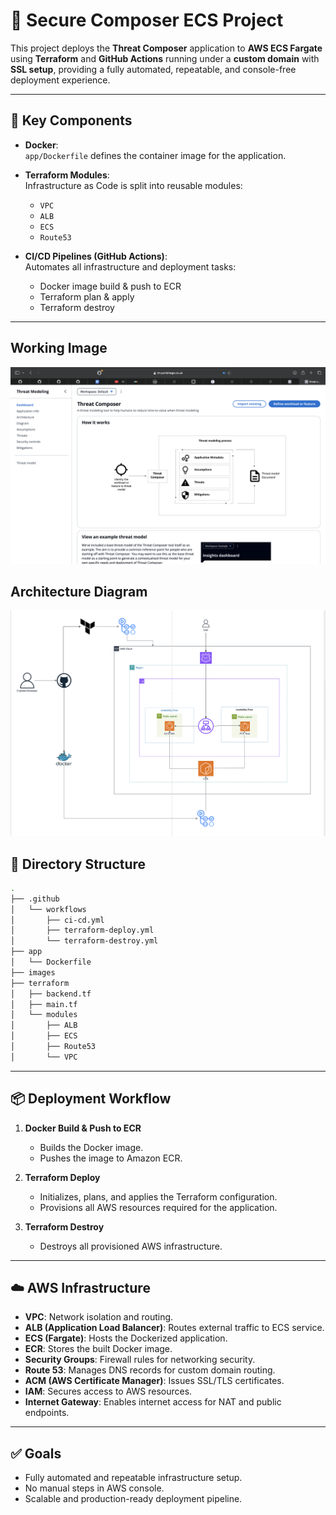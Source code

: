 # 🚀 Secure Composer ECS Project

This project deploys the **Threat Composer** application to **AWS ECS Fargate** using **Terraform** and **GitHub Actions** running under a **custom domain** with **SSL setup**, providing a fully automated, repeatable, and console-free deployment experience.

---

## 🧱 Key Components

- **Docker**:  
  `app/Dockerfile` defines the container image for the application.

- **Terraform Modules**:  
  Infrastructure as Code is split into reusable modules:
  - `VPC`
  - `ALB`
  - `ECS`
  - `Route53`

- **CI/CD Pipelines (GitHub Actions)**:  
  Automates all infrastructure and deployment tasks:
  - Docker image build & push to ECR
  - Terraform plan & apply
  - Terraform destroy

---

## Working Image
![Architecture](./images/image-working.png)

## Architecture Diagram
![Architecture](./images/architecture-diagram2.png)

## 📁 Directory Structure
```sh
.
├── .github
│   └── workflows
│       ├── ci-cd.yml
│       ├── terraform-deploy.yml
│       └── terraform-destroy.yml
├── app
│   └── Dockerfile
├── images
├── terraform
│   ├── backend.tf
│   ├── main.tf
│   └── modules
│       ├── ALB
│       ├── ECS
│       ├── Route53
│       └── VPC

```
---

## 📦 Deployment Workflow

1. **Docker Build & Push to ECR**
   - Builds the Docker image.
   - Pushes the image to Amazon ECR.

2. **Terraform Deploy**
   - Initializes, plans, and applies the Terraform configuration.
   - Provisions all AWS resources required for the application.

3. **Terraform Destroy**
   - Destroys all provisioned AWS infrastructure.

---

## ☁️ AWS Infrastructure

- **VPC**: Network isolation and routing.
- **ALB (Application Load Balancer)**: Routes external traffic to ECS service.
- **ECS (Fargate)**: Hosts the Dockerized application.
- **ECR**: Stores the built Docker image.
- **Security Groups**: Firewall rules for networking security.
- **Route 53**: Manages DNS records for custom domain routing.
- **ACM (AWS Certificate Manager)**: Issues SSL/TLS certificates.
- **IAM**: Secures access to AWS resources.
- **Internet Gateway**: Enables internet access for NAT and public endpoints.

---

## ✅ Goals

- Fully automated and repeatable infrastructure setup.
- No manual steps in AWS console.
- Scalable and production-ready deployment pipeline.


[def]: ./images/working-image.png
